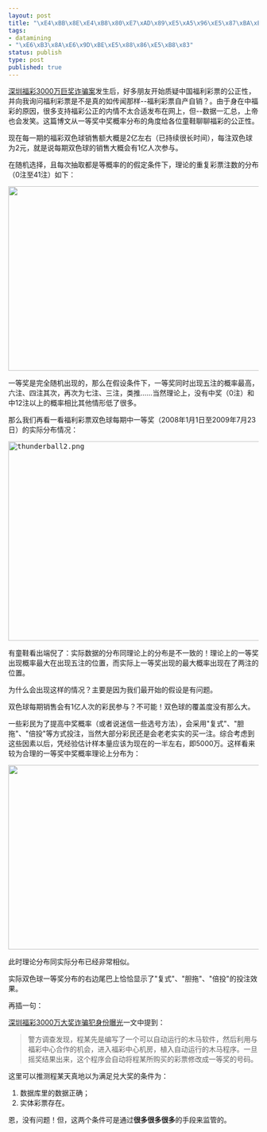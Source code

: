 ```yaml
--- 
layout: post
title: "\xE4\xBB\x8E\xE4\xB8\x80\xE7\xAD\x89\xE5\xA5\x96\xE5\x87\xBA\xE7\x8E\xB0\xE7\x9A\x84\xE6\xA6\x82\xE7\x8E\x87\xE7\x9C\x8B\xE4\xB8\xAD\xE5\x9B\xBD\xE7\xA6\x8F\xE5\x88\xA9\xE5\xBD\xA9\xE7\xA5\xA8\xE7\x9A\x84\xE5\x85\xAC\xE6\xAD\xA3\xE6\x80\xA7"
tags: 
- datamining
- "\xE6\xB3\x8A\xE6\x9D\xBE\xE5\x88\x86\xE5\xB8\x83"
status: publish
type: post
published: true
---
```

<a href="http://news.sina.com.cn/s/2009-07-08/215318181309.shtml">深圳福彩3000万巨奖诈骗案</a>发生后，好多朋友开始质疑中国福利彩票的公正性，并向我询问福利彩票是不是真的如传闻那样--福利彩票自产自销？。由于身在中福彩的原因，很多支持福彩公正的内情不太合适发布在网上，但--数据一汇总，上帝也会发笑。这篇博文从一等奖中奖概率分布的角度给各位童鞋聊聊福彩的公正性。

现在每一期的福彩双色球销售额大概是2亿左右（已持续很长时间），每注双色球为2元，就是说每期双色球的销售大概会有1亿人次参与。

在随机选择，且每次抽取都是等概率的的假定条件下，理论的重复彩票注数的分布（0注至41注）如下：

<span style="font-family: Courier New;"><samp style="font-family: 宋体;"><img src="http://bjt.cos.name/wp-content/uploads/1.png" alt="" width="644" height="371" /></samp></span>




一等奖是完全随机出现的，那么在假设条件下，一等奖同时出现五注的概率最高，六注、四注其次，再次为七注、三注，类推……当然理论上，没有中奖（0注）和中12注以上的概率相比其他情形低了很多。

那么我们再看一看福利彩票双色球每期中一等奖（2008年1月1日至2009年7月23日）的实际分布情况：

<span style="font-family: Courier New;"><samp><img src="http://bjt.cos.name/wp-content/uploads/2009/07/thunderball2.png" alt="thunderball2.png" width="623" height="401" /></samp></span>


有童鞋看出端倪了：实际数据的分布同理论上的分布是不一致的！理论上的一等奖出现概率最大在出现五注的位置，而实际上一等奖出现的最大概率出现在了两注的位置。

为什么会出现这样的情况？主要是因为我们最开始的假设是有问题。

双色球每期销售会有1亿人次的彩民参与？不可能！双色球的覆盖度没有那么大。

一些彩民为了提高中奖概率（或者说迷信一些选号方法），会采用"复式"、"胆拖"、"倍投"等方式投注，当然大部分彩民还是会老老实实的买一注。综合考虑到这些因素以后，凭经验估计样本量应该为现在的一半左右，即5000万。这样看来较为合理的一等奖中奖概率理论上分布为：

<img src="http://bjt.cos.name/wp-content/uploads/2.png" alt="" width="644" height="371" />

此时理论分布同实际分布已经非常相似。

实际双色球一等奖分布的右边尾巴上恰恰显示了"复式"、"胆拖"、"倍投"的投注效果。

再插一句：

<a href="http://news.sina.com.cn/c/2009-07-25/035216009956s.shtml">深圳福彩3000万大奖诈骗犯身份曝光</a>一文中提到：
<blockquote>警方调查发现，程某先是编写了一个可以自动运行的木马软件，然后利用与福彩中心合作的机会，进入福彩中心机房，植入自动运行的木马程序。一旦摇奖结果出来，这个程序会自动将程某所购买的彩票修改成一等奖的号码。</blockquote>
这里可以推测程某天真地以为满足兑大奖的条件为：
<ol>
	<li>数据库里的数据正确；</li>
	<li>实体彩票存在。</li>
</ol>
恩，没有问题！但，这两个条件可是通过<strong>很多很多很多</strong>的手段来监管的。
